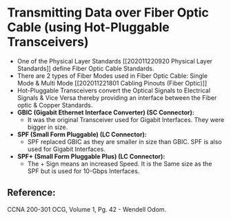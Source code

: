 # Transmitting Data over Fiber Optic Cable \(using Hot-Pluggable Transceivers\)

* One of the Physical Layer Standards \[\[202011220920 Physical Layer Standards\]\] define Fiber Optic Cable Standards.
* There are 2 types of Fiber Modes used in Fiber Optic Cable: Single Mode & Multi Mode \[\[202011221801 Cabling Pinouts \(Fiber Optic\)\]\]
* Hot-Pluggable Transceivers convert the Optical Signals to Electrical Signals & Vice Versa thereby providing an interface between the Fiber optic & Copper Standards.
* **GBIC \(Gigabit Ethernet Interface Converter\) \(SC Connector\):**
  * It was the original Transceiver used for Gigabit Interfaces. They were bigger in size.
* **SPF \(Small Form Pluggable\) \(LC Connector\):**
  * SPF replaced GBIC as they are smaller in size than GBIC. SPF is also used for Gigabit Interfaces. 
* **SPF+ \(Small Form Pluggable Plus\) \(LC Connector\):**
  * The + Sign means an increased Speed. It is the Same size as the SPF but is used for 10-Gbps Interfaces.

## Reference:

CCNA 200-301 OCG, Volume 1, Pg. 42 - Wendell Odom.


